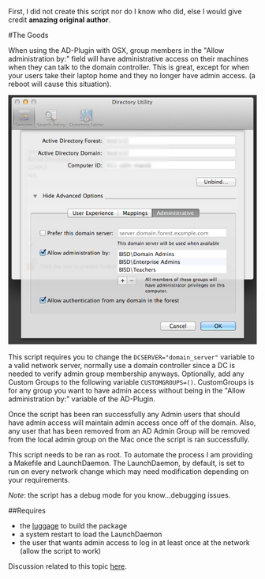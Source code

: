 First, I did not create this script nor do I know who did, else I would give credit **amazing original author**.

#The Goods

When using the AD-Plugin with OSX, group members in the "Allow administration by:" field will have administrative access on their machines when they can talk to the domain controller. This is great, except for when your users take their laptop home and they no longer have admin access. (a reboot will cause this situation).

![scripts](/LocalAdminMembershipUpdater/ad-plugin.png)

This script requires you to change the ``DCSERVER="domain_server"`` variable to a valid network server, normally use a domain controller since a DC is needed to verify admin group membership anyways. Optionally, add any Custom Groups to the following variable ``CUSTOMGROUPS=()``. CustomGroups is for any group you want to have admin access without being in the "Allow administration by:" variable of the AD-Plugin.

Once the script has been ran successfully any Admin users that should have admin access will maintain admin access once off of the domain. Also, any user that has been removed from an AD Admin Group will be removed from the local admin group on the Mac once the script is ran successfully.

This script needs to be ran as root. To automate the process I am providing a Makefile and LaunchDaemon. The LaunchDaemon, by default, is set to run on every network change which may need modification depending on your requirements. 

_Note_: the script has a debug mode for you know...debugging issues.

##Requires

* the [luggage](https://github.com/unixorn/luggage) to build the package
* a system restart to load the LaunchDaemon
* the user that wants admin access to log in at least once at the network (allow the script to work)


Discussion related to this topic [here](https://groups.google.com/forum/?fromgroups#!topic/macenterprise/wOM_KTnLr7A). 